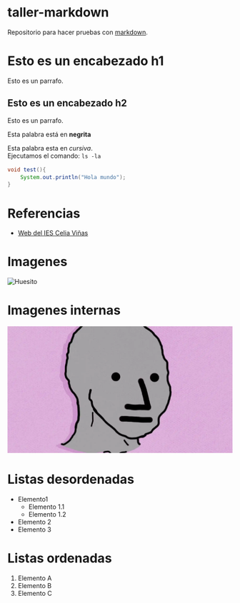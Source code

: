 # taller-markdown
Repositorio para hacer pruebas con [markdown](1).

# Esto es un encabezado h1

Esto es un parrafo.

## Esto es un encabezado h2

Esto es un parrafo.

Esta palabra está en **negrita**

Esta palabra esta en *cursiva*.  
Ejecutamos el comando: `ls -la`
```java
void test(){
    System.out.println("Hola mundo");
}
```
# Referencias
- [Web del IES Celia Viñas](https://iescelia.org)

[1]: wikipedia

# Imagenes
![Huesito](https://www.google.com/url?sa=i&url=https%3A%2F%2Fes.dreamstime.com%2Fillustration%2Fhueso.html&psig=AOvVaw3NZevB5KiH9A97j9ufFlNq&ust=1695802439735000&source=images&cd=vfe&opi=89978449&ved=0CBAQjRxqFwoTCMjhksnqx4EDFQAAAAAdAAAAABAJ)

# Imagenes internas
![npc](./images/foto1.jpg)

# Listas desordenadas
- Elemento1
  - Elemento 1.1
  - Elemento 1.2
- Elemento 2
- Elemento 3

# Listas ordenadas
1. Elemento A
2. Elemento B
3. Elemento C